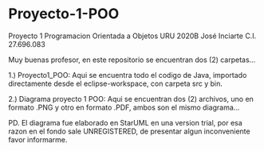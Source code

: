 # Proyecto-1-POO
Proyecto 1 Programacion Orientada a Objetos URU 2020B José Inciarte C.I. 27.696.083

Muy buenas profesor, en este repositorio se encuentran dos (2) carpetas...

1.) Proyecto1_POO: Aqui se encuentra todo el codigo de Java, importado directamente desde el eclipse-workspace, con carpeta src y bin.

2.) Diagrama proyecto 1 POO: Aqui se encuentran dos (2) archivos, uno en formato .PNG y otro en formato .PDF, ambos son el mismo diagrama...

PD. El diagrama fue elaborado en StarUML en una version trial, por esa razon en el fondo sale UNREGISTERED, de presentar algun inconveniente favor informarme.
